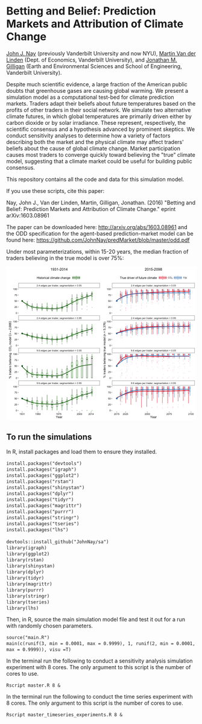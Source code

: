 <!-- README.md is generated from README.Rmd. Please edit that file -->
Betting and Belief: Prediction Markets and Attribution of Climate Change
========================================================================

[John J. Nay](http://johnjnay.com/) (previously Vanderbilt University and now NYU), [Martin Van der Linden](https://martinvdlinden.wordpress.com/) (Dept. of Economics, Vanderbilt University), and [Jonathan M. Gilligan](https://my.vanderbilt.edu/jonathangilligan/) (Earth and Environmental Sciences and School of Engineering, Vanderbilt University).

Despite much scientific evidence, a large fraction of the American public doubts that greenhouse gases are causing global warming. We present a simulation model as a computational test-bed for climate prediction markets. Traders adapt their beliefs about future temperatures based on the profits of other traders in their social network. We simulate two alternative climate futures, in which global temperatures are primarily driven either by carbon dioxide or by solar irradiance. These represent, respectively, the scientific consensus and a hypothesis advanced by prominent skeptics. We conduct sensitivity analyses to determine how a variety of factors describing both the market and the physical climate may affect traders' beliefs about the cause of global climate change. Market participation causes most traders to converge quickly toward believing the "true" climate model, suggesting that a climate market could be useful for building public consensus.

This repository contains all the code and data for this simulation model.

If you use these scripts, cite this paper:

Nay, John J., Van der Linden, Martin, Gilligan, Jonathan. (2016) "Betting and Belief: Prediction Markets and Attribution of Climate Change." eprint arXiv:1603.08961

The paper can be downloaded here: <http://arxiv.org/abs/1603.08961> and the ODD specification for the agent-based prediction-market model can be found here: <https://github.com/JohnNay/predMarket/blob/master/odd.pdf>

Under most parameterizations, within 15-20 years, the median fraction of traders believing in the true model is over 75%:

![](README-time-1.png)<!-- -->

To run the simulations
----------------------

In R, install packages and load them to ensure they installed.

    install.packages("devtools")
    install.packages("igraph")
    install.packages("ggplot2")
    install.packages("rstan")
    install.packages("shinystan")
    install.packages("dplyr")
    install.packages("tidyr")
    install.packages("magrittr")
    install.packages("purrr")
    install.packages("stringr")
    install.packages("tseries")
    install.packages("lhs")

    devtools::install_github("JohnNay/sa")
    library(igraph)
    library(ggplot2)
    library(rstan)
    library(shinystan)
    library(dplyr)
    library(tidyr)
    library(magrittr)
    library(purrr)
    library(stringr)
    library(tseries)
    library(lhs)

Then, in R, source the main simulation model file and test it out for a run with randomly chosen parameters.

    source("main.R")
    main(c(runif(3, min = 0.0001, max = 0.9999), 1, runif(2, min = 0.0001, max = 0.9999)), visu =T)

In the terminal run the following to conduct a sensitivity analysis simulation experiment with 8 cores. The only argument to this script is the number of cores to use.

    Rscript master.R 8 &

In the terminal run the following to conduct the time series experiment with 8 cores. The only argument to this script is the number of cores to use.

    Rscript master_timeseries_experiments.R 8 &
